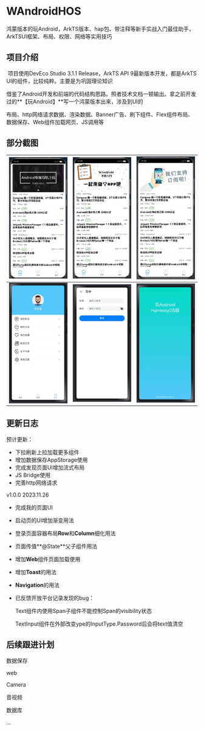 # WAndroidHOS
鸿蒙版本的玩Android，ArkTS版本、hap包、带注释等新手实战入门最佳助手，ArkTSUI框架、布局、权限、网络等实用技巧

## 项目介绍

​	项目使用DevEco Studio 3.1.1 Release，ArkTS API 9最新版本开发，都是ArkTS UI的组件，比较纯粹。主要是为巩固理论知识

借鉴了Android开发和前端的代码结构思路。照者技术文档一顿输出。拿之前开发过的**【玩Android】**写一个鸿蒙版本出来，涉及到UI的

布局、http网络请求数据、渲染数据、Banner广告、刷下组件、Flex组件布局、数据保存、Web组件加载网页、JS调用等

## 部分截图

| ![](screenshot/1.png) | ![](screenshot/2.png) | ![](screenshot/3.png) |
| --------------------- | --------------------- | --------------------- |
| ![](screenshot/4.png) | ![](screenshot/5.png) | ![](screenshot/6.png) |



## 更新日志

预计更新：

- 下拉刷新上拉加载更多组件
- 增加数据保存AppStorage使用
- 完成发现页面UI增加流式布局
- JS Bridge使用
- 完善http网络请求

v1.0.0 2023.11.26

- 完成我的页面UI

- 启动页的UI增加渐变用法

- 登录页面容器布局**Row**和**Column**细化用法

- 页面传值**@State**父子组件用法

- 增加**Web**组件页面加载使用

- 增加**Toast**的用法

- **Navigation**的用法

- 已反馈开放平台记录发现的bug：

  Text组件内使用Span子组件不能控制Span的visibility状态

  TextInput组件在外部改变ype的InputType.Password后会将text值清空

  

## 后续跟进计划

数据保存

web

Camera

音视频

数据库

...
